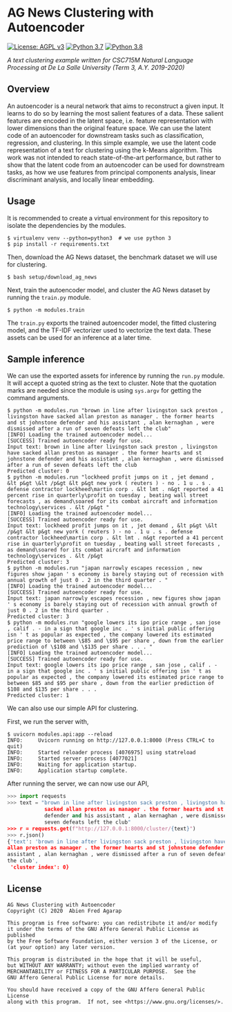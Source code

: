 # AG News Clustering with Autoencoder

[![License: AGPL v3](https://img.shields.io/badge/License-AGPL%20v3-blue.svg)](https://www.gnu.org/licenses/agpl-3.0)
[![Python 3.7](https://img.shields.io/badge/python-3.7-blue.svg)](https://www.python.org/downloads/release/python-377/)
[![Python 3.8](https://img.shields.io/badge/python-3.8-blue.svg)](https://www.python.org/downloads/release/python-382/)

_A text clustering example written for CSC715M Natural Language Processing at De La Salle University (Term 3, A.Y. 2019-2020)_

## Overview

An autoencoder is a neural network that aims to reconstruct a given input. It
learns to do so by learning the most salient features of a data. These salient
features are encoded in the latent space, i.e. feature representation with
lower dimensions than the original feature space. We can use the latent code of
an autoencoder for downstream tasks such as classification, regression, and
clustering. In this simple example, we use the latent code representation of a
text for clustering using the k-Means algorithm. This work was not intended to
reach state-of-the-art performance, but rather to show that the latent code
from an autoencoder can be used for downstream tasks, as how we use features
from principal components analysis, linear discriminant analysis, and locally
linear embedding.

## Usage

It is recommended to create a virtual environment for this repository to
isolate the dependencies by the modules.

```buildoutcfg
$ virtualenv venv --python=python3  # we use python 3
$ pip install -r requirements.txt
```

Then, download the AG News dataset, the benchmark dataset we will use for
clustering.

```buildoutcfg
$ bash setup/download_ag_news
```

Next, train the autoencoder model, and cluster the AG News
dataset by running the `train.py` module.

```buildoutcfg
$ python -m modules.train
```

The `train.py` exports the trained autoencoder model, the fitted clustering
model, and the TF-IDF vectorizer used to vectorize the text data. These assets
can be used for an inference at a later time.

## Sample inference

We can use the exported assets for inference by running the `run.py` module. It
will accept a quoted string as the text to cluster. Note that the quotation
marks are needed since the module is using `sys.argv` for getting the command
arguments.

```buildoutcfg
$ python -m modules.run "brown in line after livingston sack preston , livingston have sacked allan preston as manager . the former hearts and st johnstone defender and his assistant , alan kernaghan , were dismissed after a run of seven defeats left the club"
[INFO] Loading the trained autoencoder model...
[SUCCESS] Trained autoencoder ready for use.
Input text: brown in line after livingston sack preston , livingston have sacked allan preston as manager . the former hearts and st johnstone defender and his assistant , alan kernaghan , were dismissed after a run of seven defeats left the club
Predicted cluster: 0
$ python -m modules.run "lockheed profit jumps on it , jet demand , &lt p&gt \&lt /p&gt &lt p&gt new york ( reuters ) - no . 1 u . s . defense contractor lockheed\martin corp . &lt lmt . n&gt reported a 41 percent rise in quarterly\profit on tuesday , beating wall street forecasts , as demand\soared for its combat aircraft and information technology\services . &lt /p&gt "
[INFO] Loading the trained autoencoder model...
[SUCCESS] Trained autoencoder ready for use.
Input text: lockheed profit jumps on it , jet demand , &lt p&gt \&lt /p&gt &lt p&gt new york ( reuters ) - no . 1 u . s . defense contractor lockheed\martin corp . &lt lmt . n&gt reported a 41 percent rise in quarterly\profit on tuesday , beating wall street forecasts , as demand\soared for its combat aircraft and information technology\services . &lt /p&gt
Predicted cluster: 3
$ python -m modules.run "japan narrowly escapes recession , new figures show japan ' s economy is barely staying out of recession with annual growth of just 0 . 2 in the third quarter . "
[INFO] Loading the trained autoencoder model...
[SUCCESS] Trained autoencoder ready for use.
Input text: japan narrowly escapes recession , new figures show japan ' s economy is barely staying out of recession with annual growth of just 0 . 2 in the third quarter .
Predicted cluster: 3
$ python -m modules.run "google lowers its ipo price range , san jose , calif . - in a sign that google inc . ' s initial public offering isn ' t as popular as expected , the company lowered its estimated price range to between \$85 and \$95 per share , down from the earlier prediction of \$108 and \$135 per share . . . "
[INFO] Loading the trained autoencoder model...
[SUCCESS] Trained autoencoder ready for use.
Input text: google lowers its ipo price range , san jose , calif . - in a sign that google inc . ' s initial public offering isn ' t as popular as expected , the company lowered its estimated price range to between $85 and $95 per share , down from the earlier prediction of $108 and $135 per share . . .
Predicted cluster: 1
```

We can also use our simple API for clustering.

First, we run the server with,

```buildoutcfg
$ uvicorn modules.api:app --reload
INFO:     Uvicorn running on http://127.0.0.1:8000 (Press CTRL+C to quit)
INFO:     Started reloader process [4076975] using statreload
INFO:     Started server process [4077021]
INFO:     Waiting for application startup.
INFO:     Application startup complete.
```

After running the server, we can now use our API,

```python
>>> import requests
>>> text = "brown in line after livingston sack preston , livingston have
            sacked allan preston as manager . the former hearts and st johnstone
            defender and his assistant , alan kernaghan , were dismissed after a run of
            seven defeats left the club"
>>> r = requests.get(f"http://127.0.0.1:8000/cluster/{text}")
>>> r.json()
{'text': 'brown in line after livingston sack preston , livingston have sacked
allan preston as manager . the former hearts and st johnstone defender and his
assistant , alan kernaghan , were dismissed after a run of seven defeats left
the club',
 'cluster index': 0}
```

## License

```
AG News Clustering with Autoencoder
Copyright (C) 2020  Abien Fred Agarap

This program is free software: you can redistribute it and/or modify
it under the terms of the GNU Affero General Public License as published
by the Free Software Foundation, either version 3 of the License, or
(at your option) any later version.

This program is distributed in the hope that it will be useful,
but WITHOUT ANY WARRANTY; without even the implied warranty of
MERCHANTABILITY or FITNESS FOR A PARTICULAR PURPOSE.  See the
GNU Affero General Public License for more details.

You should have received a copy of the GNU Affero General Public License
along with this program.  If not, see <https://www.gnu.org/licenses/>.
```
